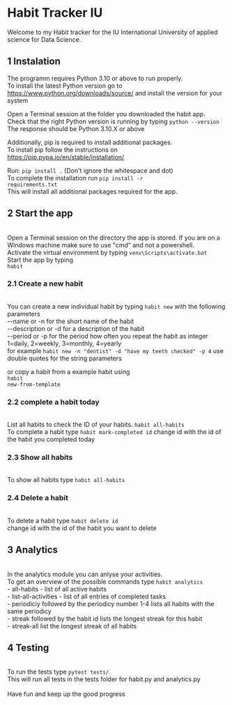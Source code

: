 <h1>Habit Tracker IU</h1> 
Welcome to my Habit tracker for the IU International University of applied science for Data Science. 

<h2>1 Instalation</h2>

The programm requires Python 3.10 or above to run properly. </br>
To install the latest Python version go to https://www.python.org/downloads/source/ and install the version for your system

Open a Terminal session at the folder you downloaded the habit app. </br>
Check that the right Python version is running by typing <code>python --version</code></br>
The response should be Python 3.10.X or above

Additionally, pip is required to install additional packages. </br>
To install pip follow the instructions on https://pip.pypa.io/en/stable/installation/

Run: <code>pip install .</code> (Don't ignore the whitespace and dot)  </br>
To complete the installation run 
<code>pip install -r requirements.txt</code> </br>
This will install all additional packages required for the app. </br>

<h2>2 Start the app</h2> </br>
Open a Terminal session on the directory the app is stored. 
If you are on a Windows machine make sure to use "cmd" and not a powershell. </br>
Activate the virtual environment by typing <code>venv\Scripts\activate.bat</code> </br>
Start the app by typing </br>
<code>habit</code>

<h3>2.1 Create a new habit</h3> </br>
You can create a new individual habit by typing <code>habit new</code> with the following parameters</br>
--name or -n for the short name of the habit</br>
--description or -d for a description of the habit</br>
--period or -p for the period how often you repeat the habit as integer 1=daily, 2=weekly, 3=monthly, 4=yearly</br>
for example <code>habit new -n "dentist" -d "have my teeth checked" -p 4</code> use double quotes for the string parameters

or copy a habit from a example habit using</br>
<code>habit new-from-template</code> </br>

<h3>2.2 complete a habit today</h3> </br>
List all habits to check the ID of your habits. <code>habit all-habits</code> </br>
To complete a habit type <code>habit mark-completed id</code>  change id with the id of the habit you completed today

<h3>2.3 Show all habits</h3> </br>
To show all habits type <code>habit all-habits</code> </br>

<h3>2.4 Delete a habit</h3> </br>
To delete a habit type <code>habit delete id</code> </br>
change id with the id of the habit you want to delete </br>

<h2>3 Analytics</h2> </br>
In the analytics module you can anlyse your activities. </br>
To get an overview of the possible commands type <code>habit analytics</code> </br>
 - all-habits - list of all active habits </br>
 - list-all-activities - list of all entries of completed tasks </br>
 - periodiciy followed by the periodicy number 1-4 lists all habits with the same periodicy </br>
 - streak followed by the habit id lists the longest streak for this habit </br>
 - streak-all list the longest streak of all habits </br>

<h2>4 Testing</h2> </br>
To run the tests type <code>pytest tests/</code> </br>
This will run all tests in the tests folder for habit.py and analytics.py</br>
</br>
Have fun and keep up the good progress




